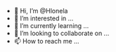 - 👋 Hi, I’m @Hlonela
- 👀 I’m interested in ...
- 🌱 I’m currently learning ...
- 💞️ I’m looking to collaborate on ...
- 📫 How to reach me ...

<!---
Hlonela/Hlonela is a ✨ special ✨ repository because its `README.md` (this file) appears on your GitHub profile.
You can click the Preview link to take a look at your changes.
--->
